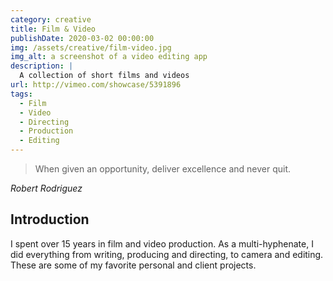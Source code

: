 ```yaml
---
category: creative
title: Film & Video
publishDate: 2020-03-02 00:00:00
img: /assets/creative/film-video.jpg
img_alt: a screenshot of a video editing app
description: |
  A collection of short films and videos
url: http://vimeo.com/showcase/5391896
tags:
  - Film
  - Video
  - Directing
  - Production
  - Editing
---
```


<blockquote class="" cite="Robert Rodriguez">
When given an opportunity, deliver excellence and never quit.
</blockquote>
<cite class="block text-right text-lg text-foreground">Robert Rodriguez</cite>

## Introduction

I spent over 15 years in film and video production. As a multi-hyphenate, I did everything from writing, producing and directing, to camera and editing. These are some of my favorite personal and client projects.
